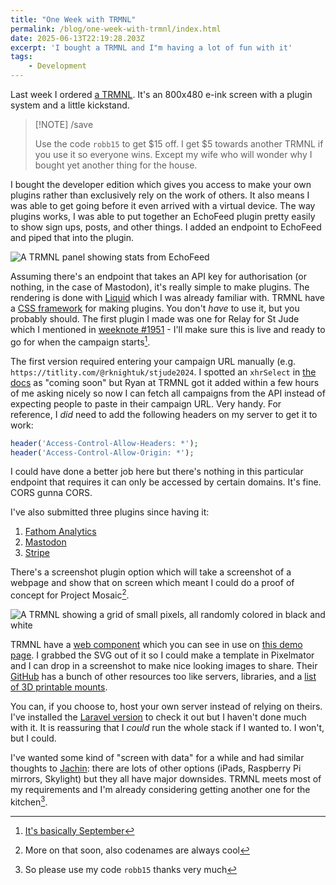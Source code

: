 ```yaml
---
title: "One Week with TRMNL"
permalink: /blog/one-week-with-trmnl/index.html
date: 2025-06-13T22:19:28.203Z
excerpt: 'I bought a TRMNL and I"m having a lot of fun with it'
tags:
    - Development
---
```


Last week I ordered [a TRMNL](https://usetrmnl.com). It's an 800x480 e-ink screen with a plugin system and a little kickstand.

> [!NOTE] /save
> 
> Use the code `robb15` to get $15 off. I get $5 towards another TRMNL if you use it so everyone wins. Except my wife who will wonder why I bought yet another thing for the house.

I bought the developer edition which gives you access to make your own plugins rather than exclusively rely on the work of others. It also means I was able to get going before it even arrived with a virtual device. The way plugins works, I was able to put together an EchoFeed plugin pretty easily to show sign ups, posts, and other things. I added an endpoint to EchoFeed and piped that into the plugin.

![A TRMNL panel showing stats from EchoFeed](https://cdn.rknight.me/site/2025/trmnl-echofeed-demo.jpg)

Assuming there's an endpoint that takes an API key for authorisation (or nothing, in the case of Mastodon), it's really simple to make plugins. The rendering is done with [Liquid](https://shopify.github.io/liquid/) which I was already familiar with. TRMNL have a [CSS framework](https://usetrmnl.com/framework) for making plugins. You don't _have_ to use it, but you probably should. The first plugin I made was one for Relay for St Jude which I mentioned in [weeknote #1951](/blog/weeknote-1951) - I'll make sure this is live and ready to go for when the campaign starts[^1].

The first version required entering your campaign URL manually (e.g. `https://titlity.com/@rknightuk/stjude2024`. I spotted an `xhrSelect` in [the docs](https://help.usetrmnl.com/en/articles/10513740-custom-plugin-form-builder) as "coming soon" but Ryan at TRMNL got it added within a few hours of me asking nicely so now I can fetch all campaigns from the API instead of expecting people to paste in their campaign URL. Very handy. For reference, I _did_ need to add the following headers on my server to get it to work:

```php
header('Access-Control-Allow-Headers: *');
header('Access-Control-Allow-Origin: *');
```

I could have done a better job here but there's nothing in this particular endpoint that requires it can only be accessed by certain domains. It's fine. CORS gunna CORS.

I've also submitted three plugins since having it:

1. [Fathom Analytics](https://usetrmnl.com/recipes/89064)
2. [Mastodon](https://usetrmnl.com/recipes/89880)
3. [Stripe](https://usetrmnl.com/recipes/89809)

There's a screenshot plugin option which will take a screenshot of a webpage and show that on screen which meant I could do a proof of concept for Project Mosaic[^2].

![A TRMNL showing a grid of small pixels, all randomly colored in black and white](https://cdn.rknight.me/site/2025/trmnl-project-mosaic.jpg)

TRMNL have a [web component](https://github.com/usetrmnl/trmnl-component) which you can see in use on [this demo page](https://usetrmnl.github.io/trmnl-component/example.html). I grabbed the SVG out of it so I could make a template in Pixelmator and I can drop in a screenshot to make nice looking images to share. Their [GitHub](https://github.com/usetrmnl) has a bunch of other resources too like servers, libraries, and a [list of 3D printable mounts](https://github.com/orgs/usetrmnl/repositories). 

You can, if you choose to, host your own server instead of relying on theirs. I've installed the [Laravel version](https://github.com/usetrmnl/byos_laravel) to check it out but I haven't done much with it. It is reassuring that I _could_ run the whole stack if I wanted to. I won't, but I could.

I've wanted some kind of "screen with data" for a while and had similar thoughts to [Jachin](https://jachinrupe.name/): there are lots of other options (iPads, Raspberry Pi mirrors, Skylight) but they all have major downsides. TRMNL meets most of my requirements and I'm already considering getting another one for the kitchen[^3].

[^1]: [It's basically September](https://isitseptember.fyi)
[^2]: More on that soon, also codenames are always cool
[^3]: So please use my code `robb15` thanks very much